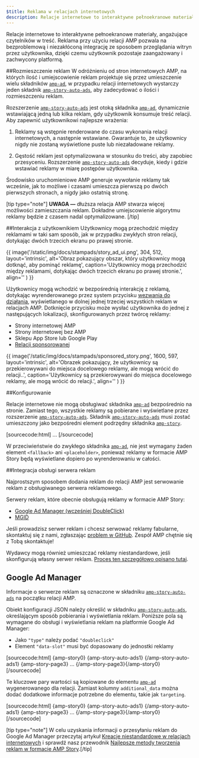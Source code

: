 ```yaml
---
$title: Reklama w relacjach internetowych
description: Relacje internetowe to interaktywne pełnoekranowe materiały, angażujące czytelników w treść. Reklama przy użyciu relacji AMP pozwala na bezproblemową i niezakłóconą...
---
```


Relacje internetowe to interaktywne pełnoekranowe materiały, angażujące czytelników w treść. Reklama przy użyciu relacji AMP pozwala na bezproblemową i niezakłóconą integrację ze sposobem przeglądania witryn przez użytkownika, dzięki czemu użytkownik pozostaje zaangażowany i zachwycony platformą.

##Rozmieszczenie reklam
W odróżnieniu od stron internetowych AMP, na których ilość i umiejscowienie reklam projektuje się przez umieszczenie wielu składników [`amp-ad`](../../../documentation/components/reference/amp-ad.md), w przypadku relacji internetowych wystarczy jeden składnik [`amp-story-auto-ads`](../../../documentation/components/reference/amp-story-auto-ads.md), aby zadecydować o ilości i rozmieszczeniu reklam.

Rozszerzenie [`amp-story-auto-ads`](../../../documentation/components/reference/amp-story-auto-ads.md) jest otoką składnika [`amp-ad`](../../../documentation/components/reference/amp-ad.md), dynamicznie wstawiającą jedną lub kilka reklam, gdy użytkownik konsumuje treść relacji. Aby zapewnić użytkownikowi najlepsze wrażenia:

1. Reklamy są wstępnie renderowane do czasu wykonania relacji internetowych, a następnie wstawiane. Gwarantuje to, że użytkownicy nigdy nie zostaną wyświetlone puste lub niezaładowane reklamy.

2. Gęstość reklam jest optymalizowana w stosunku do treści, aby zapobiec przesyceniu. Rozszerzenie [`amp-story-auto-ads`](../../../documentation/components/reference/amp-story-auto-ads.md) decyduje, kiedy i gdzie wstawiać reklamy w miarę postępów użytkownika.

Środowisko uruchomieniowe AMP generuje wywołanie reklamy tak wcześnie, jak to możliwe i czasami umieszcza pierwszą po dwóch pierwszych stronach, a nigdy jako ostatnią stronę.

<amp-anim width="360" height="640" src="/static/img/docs/stampads/stamp_gif_ad.gif">
  <amp-img placeholder width="360" height="640" src="/static/img/docs/stampads/stamp_gif_still.png">
  </amp-img>
</amp-anim>

[tip type="note"] **UWAGA —** dłuższa relacja AMP stwarza więcej możliwości zamieszczania reklam. Dokładne umiejscowienie algorytmu reklamy będzie z czasem nadal optymalizowane. [/tip]

##Interakcja z użytkownikiem
Użytkownicy mogą przechodzić między reklamami w taki sam sposób, jak w przypadku zwykłych stron relacji, dotykając dwóch trzecich ekranu po prawej stronie.

{{ image('/static/img/docs/stampads/story_ad_ui.png', 304, 512, layout='intrinsic', alt='Obraz pokazujący obszar, który użytkownicy mogą dotknąć, aby pominąć reklamę', caption='Użytkownicy mogą przechodzić między reklamami, dotykając dwóch trzecich ekranu po prawej stronie.', align='' ) }}

Użytkownicy mogą wchodzić w bezpośrednią interakcję z reklamą, dotykając wyrenderowanego przez system przycisku [wezwania do działania](story_ads_best_practices.md#call-to-action-button-text-enum), wyświetlanego w dolnej jednej trzeciej wszystkich reklam w relacjach AMP. Dotknięcie przycisku może wysłać użytkownika do jednej z następujących lokalizacji, skonfigurowanych przez twórcę reklamy:

- Strony internetowej AMP
- Strony internetowej bez AMP
- Sklepu App Store lub Google Play
- [Relacji sponsorowanej](story_ads_best_practices.md#sponsored-story)

{{ image('/static/img/docs/stampads/sponsored_story.png', 1600, 597, layout='intrinsic', alt='Obrazek pokazujący, że użytkownicy są przekierowywani do miejsca docelowego reklamy, ale mogą wrócić do relacji..', caption='Użytkownicy są przekierowywani do miejsca docelowego reklamy, ale mogą wrócić do relacji.', align='' ) }}

##Konfigurowanie

Relacje internetowe nie mogą obsługiwać składnika [`amp-ad`](../../../documentation/components/reference/amp-ad.md) bezpośrednio na stronie. Zamiast tego, wszystkie reklamy są pobierane i wyświetlane przez rozszerzenie [`amp-story-auto-ads`](../../../documentation/components/reference/amp-story-auto-ads.md). Składnik [`amp-story-auto-ads`](../../../documentation/components/reference/amp-story-auto-ads.md) musi zostać umieszczony jako bezpośredni element podrzędny składnika [`amp-story`](../../../documentation/components/reference/amp-story.md).

[sourcecode:html] <amp-story> <amp-story-auto-ads> <script data-md-type="raw_html" type="application/json"><br>{<br>&quot;ad-attributes&quot;: {<br>// ad server configuration<br>}<br>}<br></script> </amp-story-auto-ads> <amp-story-page> ... </amp-story-page></amp-story> [/sourcecode]

W przeciwieństwie do zwykłego składnika [`amp-ad`](../../../documentation/components/reference/amp-ad.md), nie jest wymagany żaden element `<fallback>` ani `<placeholder>`, ponieważ reklamy w formacie AMP Story będą wyświetlane dopiero po wyrenderowaniu w całości.

##Integracja obsługi serwera reklam

Najprostszym sposobem dodania reklam do relacji AMP jest serwowanie reklam z obsługiwanego serwera reklamowego.

Serwery reklam, które obecnie obsługują reklamy w formacie AMP Story:

- [Google Ad Manager (wcześniej DoubleClick)](advertise_amp_stories.md#google-ad-manager)
- [MGID](https://help.mgid.com/generate-revenue-with-amp-web-stories)

Jeśli prowadzisz serwer reklam i chcesz serwować reklamy fabularne, skontaktuj się z nami, zgłaszając [problem w GitHub](https://github.com/ampproject/amphtml/issues/new). Zespół AMP chętnie się z Tobą skontaktuje!

Wydawcy mogą również umieszczać reklamy niestandardowe, jeśli skonfigurują własny serwer reklam. [Proces ten szczegółowo opisano tutaj](https://github.com/ampproject/amphtml/blob/main/extensions/amp-story/amp-story-ads.md#publisher-placed-ads).

## Google Ad Manager <a name="google-ad-manager"></a>

Informacje o serwerze reklam są oznaczone w składniku [`amp-story-auto-ads`](../../../documentation/components/reference/amp-story-auto-ads.md) na początku relacji AMP.

Obiekt konfiguracji JSON należy określić w składniku [`amp-story-auto-ads`](../../../documentation/components/reference/amp-story-auto-ads.md), określającym sposób pobierania i wyświetlania reklam. Poniższe pola są wymagane do obsługi i wyświetlania reklam na platformie Google Ad Manager:

- Jako `"type"` należy podać `"doubleclick"`
- Element `"data-slot"` musi być dopasowany do jednostki reklamy

[sourcecode:html] {amp-story0} {amp-story-auto-ads1} <script data-md-type="raw_html" type="application/json">
{
&amp;quot;ad-attributes&amp;quot;: {
&amp;quot;type&amp;quot;: &amp;quot;doubleclick&amp;quot;,
&amp;quot;data-slot&amp;quot;: &amp;quot;/30497360/a4a/amp_story_dfp_example&amp;quot;
}
}
</script> {/amp-story-auto-ads1} {amp-story-page3} ... {/amp-story-page3}{/amp-story0} [/sourcecode]

Te kluczowe pary wartości są kopiowane do elementu [`amp-ad`](../../../documentation/components/reference/amp-ad.md) wygenerowanego dla relacji. Zamiast kolumny `additional_data` można dodać dodatkowe informacje potrzebne do elementu, takie jak `targeting`.

[sourcecode:html] {amp-story0} {amp-story-auto-ads1} <script data-md-type="raw_html" type="application/json">
{
&amp;quot;ad-attributes&amp;quot;: {
&amp;quot;type&amp;quot;: &amp;quot;doubleclick&amp;quot;,
&amp;quot;data-slot&amp;quot;: &amp;quot;/30497360/a4a/amp_story_dfp_example&amp;quot;,
&amp;quot;additional_data&amp;quot;: &amp;quot;additional_data_information&amp;quot;
}
}
</script> {/amp-story-auto-ads1} {amp-story-page3} ... {/amp-story-page3}{/amp-story0} [/sourcecode]

[tip type="note"] W celu uzyskania informacji o przesyłaniu reklam do Google Ad Manager przeczytaj artykuł [Kreacje niestandardowe w relacjach internetowych](https://support.google.com/admanager/answer/9038178) i sprawdź nasz przewodnik [Najlepsze metody tworzenia reklam w formacie AMP Story](story_ads_best_practices.md).[/tip]
